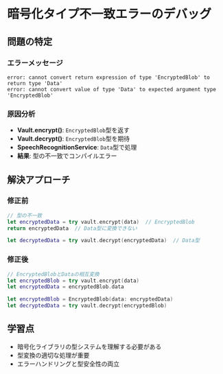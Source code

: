 # 暗号化タイプ不一致エラーのデバッグ

## 問題の特定

### エラーメッセージ
```
error: cannot convert return expression of type 'EncryptedBlob' to return type 'Data'
error: cannot convert value of type 'Data' to expected argument type 'EncryptedBlob'
```

### 原因分析
- **Vault.encrypt()**: `EncryptedBlob`型を返す
- **Vault.decrypt()**: `EncryptedBlob`型を期待
- **SpeechRecognitionService**: `Data`型で処理
- **結果**: 型の不一致でコンパイルエラー

## 解決アプローチ

### 修正前
```swift
// 型の不一致
let encryptedData = try vault.encrypt(data)  // EncryptedBlob
return encryptedData  // Data型に変換できない

let decryptedData = try vault.decrypt(encryptedData)  // Data型
```

### 修正後
```swift
// EncryptedBlobとDataの相互変換
let encryptedBlob = try vault.encrypt(data)
let encryptedData = encryptedBlob.data

let encryptedBlob = EncryptedBlob(data: encryptedData)
let decryptedData = try vault.decrypt(encryptedBlob)
```

## 学習点
- 暗号化ライブラリの型システムを理解する必要がある
- 型変換の適切な処理が重要
- エラーハンドリングと型安全性の両立
